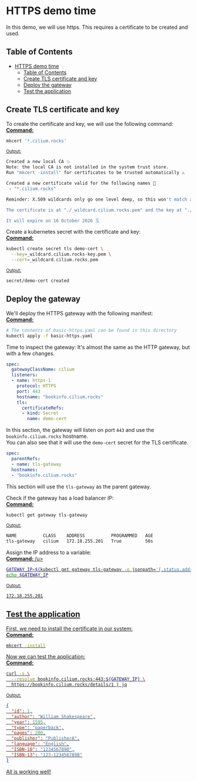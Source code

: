# HTTPS demo time
In this demo, we will use https. This requires a certificate to be created and used.  

## Table of Contents
- [HTTPS demo time](#https-demo-time)
  - [Table of Contents](#table-of-contents)
  - [Create TLS certificate and key](#create-tls-certificate-and-key)
  - [Deploy the gateway](#deploy-the-gateway)
  - [Test the application](#test-the-application)


## Create TLS certificate and key
To create the certificate and key, we will use the following command:  
<u><b>Command:</b></u>
```bash
mkcert '*.cilium.rocks'
```

<u><small>Output:</small></u>
```bash
Created a new local CA 💥
Note: the local CA is not installed in the system trust store.
Run "mkcert -install" for certificates to be trusted automatically ⚠️

Created a new certificate valid for the following names 📜
 - "*.cilium.rocks"

Reminder: X.509 wildcards only go one level deep, so this won't match a.b.cilium.rocks ℹ️

The certificate is at "./_wildcard.cilium.rocks.pem" and the key at "./_wildcard.cilium.rocks-key.pem" ✅

It will expire on 16 October 2026 🗓
```

Create a kubernetes secret with the certificate and key:  
<u><b>Command:</b></u>
```bash
kubectl create secret tls demo-cert \
  --key=_wildcard.cilium.rocks-key.pem \
  --cert=_wildcard.cilium.rocks.pem
```

<u><small>Output:</small></u>
```bash
secret/demo-cert created
```

## Deploy the gateway
We'll deploy the HTTPS gateway with the following manifest:  
<u><b>Command:</b></u>
```bash
# The contents of basic-https.yaml can be found in this directory
kubectl apply -f basic-https.yaml
```

Time to inspect the gateway:
It's almost the same as the HTTP gateway, but with a few changes.  
```yaml
spec:
  gatewayClassName: cilium
  listeners:
  - name: https-1
    protocol: HTTPS
    port: 443
    hostname: "bookinfo.cilium.rocks"
    tls:
      certificateRefs:
      - kind: Secret
        name: demo-cert
```
In this section, the gateway will listen on port `443` and use the `bookinfo.cilium.rocks` hostname.  
You can also see that it will use the `demo-cert` secret for the TLS certificate.  
```yaml
spec:
  parentRefs:
  - name: tls-gateway
  hostnames:
  - "bookinfo.cilium.rocks"
```
This section will use the `tls-gateway` as the parent gateway.  

Check if the gateway has a load balancer IP:  
<u><b>Command:</b></u>
```bash
kubectl get gateway tls-gateway
```

<u><small>Output:</small></u>
```bash
NAME          CLASS    ADDRESS          PROGRAMMED   AGE
tls-gateway   cilium   172.18.255.201   True         50s
```

Assign the IP address to a variable:  
<u><b>Command: </b>/u>
```bash
GATEWAY_IP=$(kubectl get gateway tls-gateway -o jsonpath='{.status.addresses[0].value}')
echo $GATEWAY_IP
```

<u><small>Output:</small></u>
```bash
172.18.255.201
```
## Test the application
First, we need to install the certificate in our system:  
<u><b>Command:</b></u>
```bash
mkcert -install
```

Now we can test the application:  
<u><b>Command:</b></u>
```bash
curl -s \
  --resolve bookinfo.cilium.rocks:443:${GATEWAY_IP} \
  https://bookinfo.cilium.rocks/details/1 | jq
```

<u><small>Output:</small></u>
```json
{
  "id": 1,
  "author": "William Shakespeare",
  "year": 1595,
  "type": "paperback",
  "pages": 200,
  "publisher": "PublisherA",
  "language": "English",
  "ISBN-10": "1234567890",
  "ISBN-13": "123-1234567890"
}
```
All is working well!


